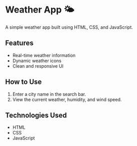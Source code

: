 # Weather App 🌤️

A simple weather app built using HTML, CSS, and JavaScript.

## Features
- Real-time weather information
- Dynamic weather icons
- Clean and responsive UI

## How to Use
1. Enter a city name in the search bar.
2. View the current weather, humidity, and wind speed.

## Technologies Used
- HTML
- CSS
- JavaScript


